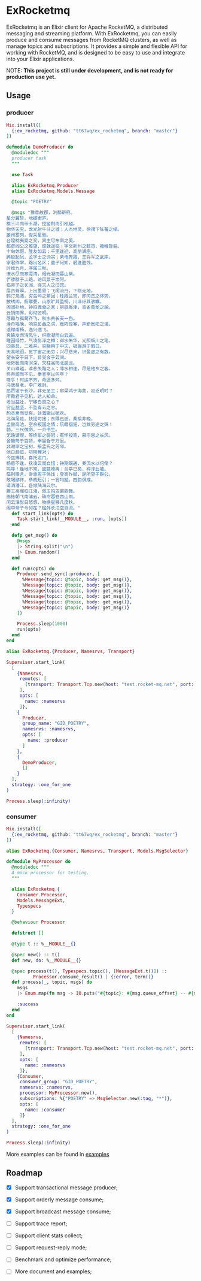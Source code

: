# ExRocketmq

ExRocketmq is an Elixir client for Apache RocketMQ, a distributed messaging and streaming platform. 
With ExRocketmq, you can easily produce and consume messages from RocketMQ clusters, as well as manage topics and subscriptions. 
It provides a simple and flexible API for working with RocketMQ, and is designed to be easy to use and integrate into your Elixir applications.

NOTE: **This project is still under development, and is not ready for production use yet.**


## Usage

### producer
```Elixir
Mix.install([
  {:ex_rocketmq, github: "tt67wq/ex_rocketmq", branch: "master"}
])

defmodule DemoProducer do
  @moduledoc """
  producer task
  """

  use Task

  alias ExRocketmq.Producer
  alias ExRocketmq.Models.Message

  @topic "POETRY"

  @msgs "豫章故郡，洪都新府。
星分翼轸，地接衡庐。
襟三江而带五湖，控蛮荆而引瓯越。
物华天宝，龙光射牛斗之墟；人杰地灵，徐孺下陈蕃之榻。
雄州雾列，俊采星驰。
台隍枕夷夏之交，宾主尽东南之美。
都督阎公之雅望，棨戟遥临；宇文新州之懿范，襜帷暂驻。
十旬休假，胜友如云；千里逢迎，高朋满座。
腾蛟起凤，孟学士之词宗；紫电青霜，王将军之武库。
家君作宰，路出名区；童子何知，躬逢胜饯。
时维九月，序属三秋。
潦水尽而寒潭清，烟光凝而暮山紫。
俨骖騑于上路，访风景于崇阿。
临帝子之长洲，得天人之旧馆。
层峦耸翠，上出重霄；飞阁流丹，下临无地。
鹤汀凫渚，穷岛屿之萦回；桂殿兰宫，即冈峦之体势。
披绣闼，俯雕甍，山原旷其盈视，川泽纡其骇瞩。
闾阎扑地，钟鸣鼎食之家；舸舰弥津，青雀黄龙之舳。
云销雨霁，彩彻区明。
落霞与孤鹜齐飞，秋水共长天一色。
渔舟唱晚，响穷彭蠡之滨，雁阵惊寒，声断衡阳之浦。
遥襟甫畅，逸兴遄飞。
爽籁发而清风生，纤歌凝而白云遏。
睢园绿竹，气凌彭泽之樽；邺水朱华，光照临川之笔。
四美具，二难并。穷睇眄于中天，极娱游于暇日。
天高地迥，觉宇宙之无穷；兴尽悲来，识盈虚之有数。
望长安于日下，目吴会于云间。
地势极而南溟深，天柱高而北辰远。
关山难越，谁悲失路之人；萍水相逢，尽是他乡之客。
怀帝阍而不见，奉宣室以何年？
嗟乎！时运不齐，命途多舛。
冯唐易老，李广难封。
屈贾谊于长沙，非无圣主；窜梁鸿于海曲，岂乏明时？
所赖君子见机，达人知命。
老当益壮，宁移白首之心？
穷且益坚，不坠青云之志。
酌贪泉而觉爽，处涸辙以犹欢。
北海虽赊，扶摇可接；东隅已逝，桑榆非晚。
孟尝高洁，空余报国之情；阮籍猖狂，岂效穷途之哭！
勃，三尺微命，一介书生。
无路请缨，等终军之弱冠；有怀投笔，慕宗悫之长风。
舍簪笏于百龄，奉晨昏于万里。
非谢家之宝树，接孟氏之芳邻。
他日趋庭，叨陪鲤对；
今兹捧袂，喜托龙门。
杨意不逢，抚凌云而自惜；钟期既遇，奏流水以何惭？
呜呼！胜地不常，盛筵难再；兰亭已矣，梓泽丘墟。
临别赠言，幸承恩于伟饯；登高作赋，是所望于群公。
敢竭鄙怀，恭疏短引；一言均赋，四韵俱成。
请洒潘江，各倾陆海云尔。
滕王高阁临江渚，佩玉鸣鸾罢歌舞。
画栋朝飞南浦云，珠帘暮卷西山雨。
闲云潭影日悠悠，物换星移几度秋。
阁中帝子今何在？槛外长江空自流。"
  def start_link(opts) do
    Task.start_link(__MODULE__, :run, [opts])
  end

  defp get_msg() do
    @msgs
    |> String.split("\n")
    |> Enum.random()
  end

  def run(opts) do
    Producer.send_sync(:producer, [
      %Message{topic: @topic, body: get_msg()},
      %Message{topic: @topic, body: get_msg()},
      %Message{topic: @topic, body: get_msg()},
      %Message{topic: @topic, body: get_msg()},
      %Message{topic: @topic, body: get_msg()},
      %Message{topic: @topic, body: get_msg()}
    ])

    Process.sleep(1000)
    run(opts)
  end
end

alias ExRocketmq.{Producer, Namesrvs, Transport}

Supervisor.start_link(
  [
    {Namesrvs,
     remotes: [
       [transport: Transport.Tcp.new(host: "test.rocket-mq.net", port: 31120)]
     ],
     opts: [
       name: :namesrvs
     ]},
    {
      Producer,
      group_name: "GID_POETRY",
      namesrvs: :namesrvs,
      opts: [
        name: :producer
      ]
    },
    {
      DemoProducer,
      []
    }
  ],
  strategy: :one_for_one
)

Process.sleep(:infinity)

```

### consumer
```Elixir
Mix.install([
  {:ex_rocketmq, github: "tt67wq/ex_rocketmq", branch: "master"}
])

alias ExRocketmq.{Consumer, Namesrvs, Transport, Models.MsgSelector}

defmodule MyProcessor do
  @moduledoc """
  A mock processor for testing.
  """

  alias ExRocketmq.{
    Consumer.Processor,
    Models.MessageExt,
    Typespecs
  }

  @behaviour Processor

  defstruct []

  @type t :: %__MODULE__{}

  @spec new() :: t()
  def new, do: %__MODULE__{}

  @spec process(t(), Typespecs.topic(), [MessageExt.t()]) ::
          Processor.consume_result() | {:error, term()}
  def process(_, topic, msgs) do
    msgs
    |> Enum.map(fn msg -> IO.puts("#{topic}: #{msg.queue_offset} -- #{msg.message.body}") end)

    :success
  end
end

Supervisor.start_link(
  [
    {Namesrvs,
     remotes: [
       [transport: Transport.Tcp.new(host: "test.rocket-mq.net", port: 31120)]
     ],
     opts: [
       name: :namesrvs
     ]},
    {Consumer,
     consumer_group: "GID_POETRY",
     namesrvs: :namesrvs,
     processor: MyProcessor.new(),
     subscriptions: %{"POETRY" => MsgSelector.new(:tag, "*")},
     opts: [
       name: :consumer
     ]}
  ],
  strategy: :one_for_one
)

Process.sleep(:infinity)
```

More examples can be found in [examples](https://github.com/tt67wq/ex_rocketmq/tree/master/examples)

## Roadmap
- [X] Support transactional message producer;
- [X] Support orderly message consume;
- [X] Support broadcast message consume;
- [ ] Support trace report;
- [ ] Support client stats collect;
- [ ] Support request-reply mode;
- [ ] Benchmark and optimize performance;
- [ ] More document and examples;




